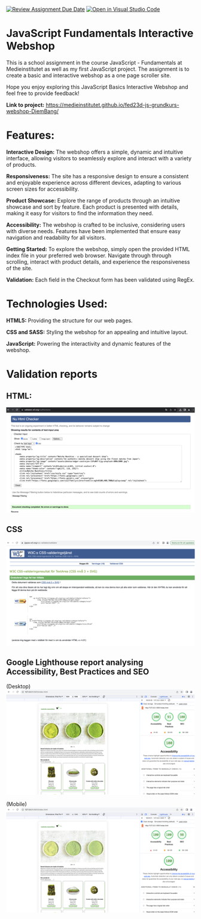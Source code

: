 [![Review Assignment Due Date](https://classroom.github.com/assets/deadline-readme-button-24ddc0f5d75046c5622901739e7c5dd533143b0c8e959d652212380cedb1ea36.svg)](https://classroom.github.com/a/lVSydX1g)
[![Open in Visual Studio Code](https://classroom.github.com/assets/open-in-vscode-718a45dd9cf7e7f842a935f5ebbe5719a5e09af4491e668f4dbf3b35d5cca122.svg)](https://classroom.github.com/online_ide?assignment_repo_id=12861650&assignment_repo_type=AssignmentRepo)

# JavaScript Fundamentals Interactive Webshop

This is a school assignment in the course JavaScript - Fundamentals at Medieinstitutet as well as my first JavaScript project. The assignment is to create a basic and interactive webshop as a one page scroller site. 

Hope you enjoy exploring this JavaScript Basics Interactive Webshop and feel free to provide feedback!

**Link to project:** https://medieinstitutet.github.io/fed23d-js-grundkurs-webshop-DiemBang/

# Features:
**Interactive Design:** The webshop offers a simple, dynamic and intuitive interface, allowing visitors to seamlessly explore and interact with a variety of products.

**Responsiveness:** The site has a responsive design to ensure a consistent and enjoyable experience across different devices, adapting to various screen sizes for accessibility.

**Product Showcase:** Explore the range of products through an intuitive showcase and sort by feature. Each product is presented with details, making it easy for visitors to find the information they need.

**Accessibility:** The webshop is crafted to be inclusive, considering users with diverse needs. Features have been implemented that ensure easy navigation and readability for all visitors.

**Getting Started:**
To explore the webshop, simply open the provided HTML index file in your preferred web browser. Navigate through through scrolling, interact with product details, and experience the responsiveness of the site.

**Validation:** Each field in the Checkout form has been validated using RegEx.

# Technologies Used:
**HTML5:** Providing the structure for our web pages. 

**CSS and SASS:** Styling the webshop for an appealing and intuitive layout.

**JavaScript:** Powering the interactivity and dynamic features of the webshop.

# Validation reports

## HTML:

![Alt text](validation/HTML_validation.png?raw=true "HTML Validation Report")

## CSS

![Alt text](validation/CSS_validation.png?raw=true "CSS Validation Report")

## Google Lighthouse report analysing Accessibility, Best Practices and SEO

(Desktop)
![Alt text](validation/Lighthouse_desktop.png?raw=true "Google Lighthouse Report")

(Mobile)
![Alt text](validation/Lighthouse_mobile.png?raw=true "Google Lighthouse Report")
